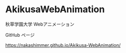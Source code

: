 # AkikusaWebAnimation
秋草学園大学 Webアニメーション

GitHub ページ

https://nakashimmer.github.io/Akikusa-WebAnimation/
